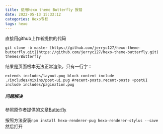 ```yaml
---
title: 使用hexo theme Butterfly 报错
date: 2022-05-13 15:33:12
categories: Hexo专栏
tags: hexo
---
```


直接用github上作者提供的代码

```shell
git clone -b master [https://github.com/jerryc127/hexo-theme-butterfly.git](https://github.com/jerryc127/hexo-theme-butterfly.git) themes/Butterfly
```

结果是页面根本无法正常渲染，只有一行字：

```shell
extends includes/layout.pug block content include ./includes/mixins/post-ui.pug #recent-posts.recent-posts +postUI include includes/pagination.pug
```

##### 问题解决

参照原作者提供的文章[Butterfly](https://links.jianshu.com/go?to=https%3A%2F%2Fdocs.jerryc.me%2F%23%2Fconfig%2Fquestion)

按照方法安装`npm install hexo-renderer-pug hexo-renderer-stylus --save`然后打开
